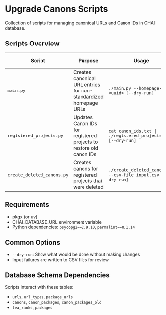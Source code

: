 # Upgrade Canons Scripts

Collection of scripts for managing canonical URLs and Canon IDs in CHAI database.

## Scripts Overview

| Script                     | Purpose                                                            | Usage                                                         | Sample Output                               |
| -------------------------- | ------------------------------------------------------------------ | ------------------------------------------------------------- | ------------------------------------------- |
| `main.py`                  | Creates canonical URL entries for non-standardized homepage URLs   | `./main.py --homepage-id <uuid> [--dry-run]`                  | `✅ Inserted 45678 URLs, 52341 PackageURLs` |
| `registered_projects.py`   | Updates Canon IDs for registered projects to restore old canon IDs | `cat canon_ids.txt \| ./registered_projects.py [--dry-run]`   | `✅ Success: 150`<br>`❌ Failure: 25`       |
| `create_deleted_canons.py` | Creates canons for registered projects that were deleted           | `./create_deleted_canons.py --csv-file input.csv [--dry-run]` | `✅ Success: 75`<br>`❌ Failure: 12`        |

## Requirements

- pkgx (or uv)
- CHAI_DATABASE_URL environment variable
- Python dependencies: `psycopg2==2.9.10`, `permalint==0.1.14`

## Common Options

- `--dry-run`: Show what would be done without making changes
- Input failures are written to CSV files for review

## Database Schema Dependencies

Scripts interact with these tables:

- `urls`, `url_types`, `package_urls`
- `canons`, `canon_packages`, `canon_packages_old`
- `tea_ranks`, `packages`
